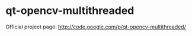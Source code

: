 qt-opencv-multithreaded
=======================
Official project page: http://code.google.com/p/qt-opencv-multithreaded/
